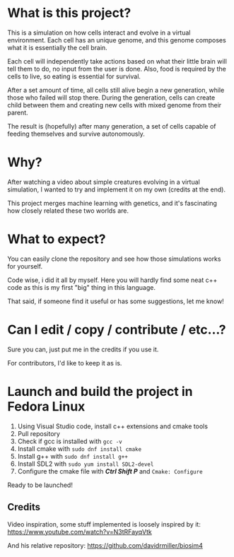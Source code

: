 # What is this project?

This is a simulation on how cells interact and evolve in a virtual environment. Each cell has an unique genome, and this genome composes what it is essentially the cell brain.

Each cell will independently take actions based on what their little brain will tell them to do, no input from the user is done. 
Also, food is required by the cells to live, so eating is essential for survival.

After a set amount of time, all cells still alive begin a new generation, while those who failed will stop there. 
During the generation, cells can create child between them and creating new cells with mixed genome from their parent.

The result is (hopefully) after many generation, a set of cells capable of feeding themselves and survive autonomously.

# Why?
After watching a video about simple creatures evolving in a virtual simulation, I wanted to try and implement it on my own (credits at the end). 

This project merges machine learning with genetics, and it's fascinating how closely related these two worlds are.

# What to expect?
You can easily clone the repository and see how those simulations works for yourself. 

Code wise, i did it all by myself. Here you will hardly find some neat c++ code as this is my first "big" thing in this language.

That said, if someone find it useful or has some suggestions, let me know!

# Can I edit / copy / contribute / etc...?
Sure you can, just put me in the credits if you use it. 

For contributors, I'd like to keep it as is.

# Launch and build the project in Fedora Linux
1) Using Visual Studio code, install c++ extensions and cmake tools
2) Pull repository
3) Check if gcc is installed with ```gcc -v```
4) Install cmake with ```sudo dnf install cmake``` 
5) Install g++ with ```sudo dnf install g++``` 
6) Install SDL2 with ```sudo yum install SDL2-devel```
7) Configure the cmake file with ___Ctrl Shift P___ and ```Cmake: Configure```

Ready to be launched!

## Credits

Video inspiration, some stuff implemented is loosely inspired by it: https://www.youtube.com/watch?v=N3tRFayqVtk

And his relative repository: https://github.com/davidrmiller/biosim4

